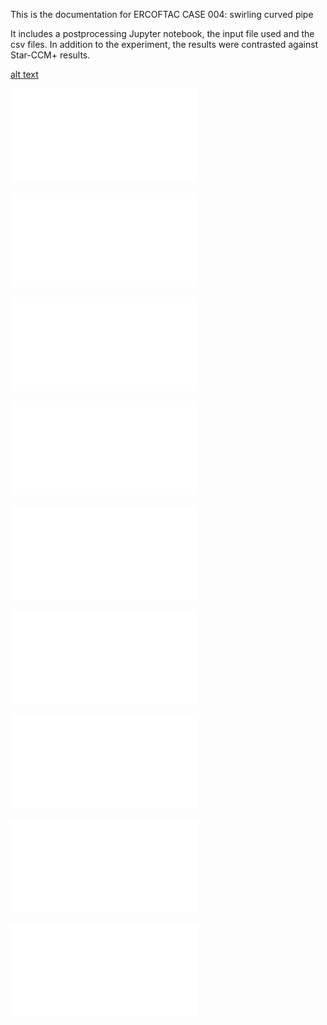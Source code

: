 This is the documentation for ERCOFTAC CASE 004: swirling curved pipe

It includes a postprocessing Jupyter notebook, the input file used and the csv files. In addition to the experiment, the results were contrasted against Star-CCM+ results.

[alt text](GeometryReference.png)

![alt text](plots_fullyDevel_vel.pdf)

![alt text](plots_sd18_vel.pdf)

![alt text](plots_sd10_vel.pdf)

![alt text](plots_sd6_vel.pdf)

![alt text](plots_sd1_vel.pdf)

![alt text](plots_theta22.5_vel.pdf)

![alt text](plots_theta67.5_vel.pdf)

![alt text](plots_theta112.5_vel.pdf)

![alt text](plots_theta157.5_vel.pdf)
